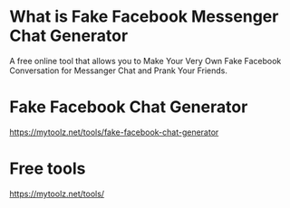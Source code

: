 # What is Fake Facebook Messenger Chat Generator
A free online tool that allows you to Make Your Very Own Fake Facebook Conversation for Messanger Chat and Prank Your Friends.

# Fake Facebook Chat Generator
https://mytoolz.net/tools/fake-facebook-chat-generator

# Free tools
https://mytoolz.net/tools/
